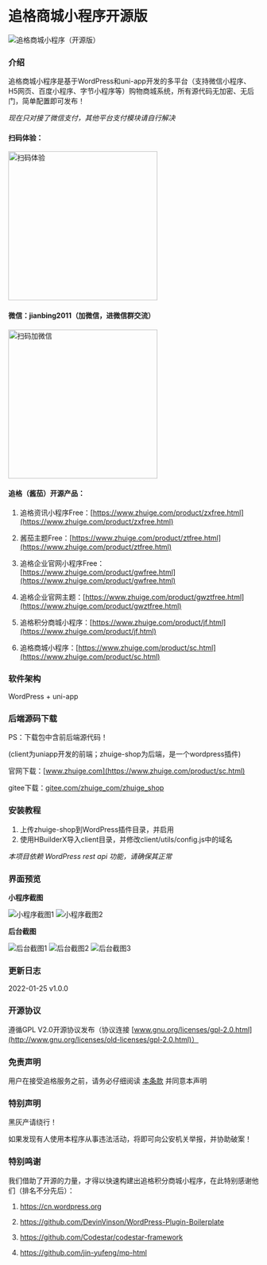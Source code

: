 # 追格商城小程序开源版

![追格商城小程序（开源版）](https://www.zhuige.com/uploads/20220125/48e2a60c3181673800f5569a0a0cdae5.png) 

### 介绍

追格商城小程序是基于WordPress和uni-app开发的多平台（支持微信小程序、H5网页、百度小程序、字节小程序等）购物商城系统，所有源代码无加密、无后门，简单配置即可发布！

*现在只对接了微信支付，其他平台支付模块请自行解决*


#### 扫码体验：

<img src="https://www.zhuige.com/uploads/20220125/b995e71700299ed5daea70562c08fa11.jpg" alt="扫码体验" width="300" height="300" />


#### 微信：**jianbing2011**（加微信，进微信群交流）

<img src="https://www.zhuige.com/uploads/20210828/2830bbe86eb2379d2f629dd125c6f9d7.jpg" alt="扫码加微信" width="300" height="300" />


#### 追格（酱茄）开源产品：

1. 追格资讯小程序Free：[https://www.zhuige.com/product/zxfree.html](https://www.zhuige.com/product/zxfree.html)

2. 酱茄主题Free：[https://www.zhuige.com/product/ztfree.html](https://www.zhuige.com/product/ztfree.html)

3. 追格企业官网小程序Free：[https://www.zhuige.com/product/gwfree.html](https://www.zhuige.com/product/gwfree.html)

4. 追格企业官网主题：[https://www.zhuige.com/product/gwztfree.html](https://www.zhuige.com/product/gwztfree.html)

5. 追格积分商城小程序：[https://www.zhuige.com/product/jf.html](https://www.zhuige.com/product/jf.html)

6. 追格商城小程序：[https://www.zhuige.com/product/sc.html](https://www.zhuige.com/product/sc.html)


### 软件架构

WordPress + uni-app


### 后端源码下载

PS：下载包中含前后端源代码！

(client为uniapp开发的前端；zhuige-shop为后端，是一个wordpress插件)


官网下载：[www.zhuige.com](https://www.zhuige.com/product/sc.html)

gitee下载：[gitee.com/zhuige_com/zhuige_shop](https://gitee.com/zhuige_com/zhuige_shop)


### 安装教程

1. 上传zhuige-shop到WordPress插件目录，并启用
2. 使用HBuilderX导入client目录，并修改client/utils/config.js中的域名

*本项目依赖 WordPress rest api 功能，请确保其正常*


### 界面预览

**小程序截图**

![小程序截图1](https://www.zhuige.com/ad/zhuige_shop/1.jpeg)
![小程序截图2](https://www.zhuige.com/ad/zhuige_shop/2.jpeg)

**后台截图**

![后台截图1](https://www.zhuige.com/ad/zhuige_shop/s1.png)
![后台截图2](https://www.zhuige.com/ad/zhuige_shop/s2.png)
![后台截图3](https://www.zhuige.com/ad/zhuige_shop/s3.png)


### 更新日志

2022-01-25 v1.0.0


### 开源协议

遵循GPL V2.0开源协议发布（协议连接 [www.gnu.org/licenses/gpl-2.0.html](http://www.gnu.org/licenses/old-licenses/gpl-2.0.html)）


### 免责声明

用户在接受追格服务之前，请务必仔细阅读 [本条款](https://www.zhuige.com/about/5.html) 并同意本声明


### 特别声明

黑灰产请绕行！

如果发现有人使用本程序从事违法活动，将即可向公安机关举报，并协助破案！


### 特别鸣谢

我们借助了开源的力量，才得以快速构建出追格积分商城小程序，在此特别感谢他们（排名不分先后）：

1. https://cn.wordpress.org

2. https://github.com/DevinVinson/WordPress-Plugin-Boilerplate

3. https://github.com/Codestar/codestar-framework

4. https://github.com/jin-yufeng/mp-html

